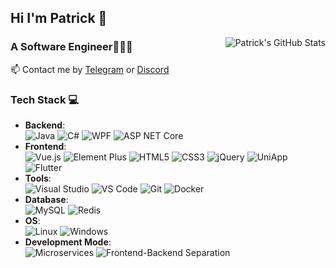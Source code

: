 ## Hi I'm Patrick 👋

<img style="max-width: 450px" align="right" src="https://github-readme-stats.vercel.app/api?username=patrick12138&show_icons=true&theme=buefy&include_all_commits=true&hide=contribs,issues" alt="Patrick's GitHub Stats"/>

### A Software Engineer👨🏻‍💻
📫 Contact me by  [Telegram](https://t.me/Patrick12138) or [Discord](https://discord.com/users/692627283286163458)

### Tech Stack 💻
- **Backend**:  
  ![Java](https://img.shields.io/badge/Java-ED8B00?style=flat&logo=java&logoColor=white) ![C#](https://img.shields.io/badge/C%23-239120?style=flat&logo=c-sharp&logoColor=white)  ![WPF](https://img.shields.io/badge/WPF-512BD4?style=flat&logo=dotnet&logoColor=white) ![ASP NET Core](https://img.shields.io/badge/ASP.NET%20Core-512BD4?style=flat&logo=dotnet&logoColor=white)
- **Frontend**:  
  ![Vue.js](https://img.shields.io/badge/Vue.js-35495E?style=flat&logo=vue.js&logoColor=4FC08D) ![Element Plus](https://img.shields.io/badge/Element%20Plus-409EFF?style=flat&logo=element&logoColor=white) ![HTML5](https://img.shields.io/badge/HTML5-E34F26?style=flat&logo=html5&logoColor=white) ![CSS3](https://img.shields.io/badge/CSS3-1572B6?style=flat&logo=css3&logoColor=white) ![jQuery](https://img.shields.io/badge/jQuery-0769AD?style=flat&logo=jquery&logoColor=white) ![UniApp](https://img.shields.io/badge/UniApp-2BD860?style=flat&logo=uniapp&logoColor=white) ![Flutter](https://img.shields.io/badge/Flutter-02569B?style=flat&logo=flutter&logoColor=white)
- **Tools**:  
  ![Visual Studio](https://img.shields.io/badge/Visual%20Studio-5C2D91?style=flat&logo=visual-studio&logoColor=white) ![VS Code](https://img.shields.io/badge/VS%20Code-007ACC?style=flat&logo=visual-studio-code&logoColor=white) ![Git](https://img.shields.io/badge/Git-F05032?style=flat&logo=git&logoColor=white) ![Docker](https://img.shields.io/badge/Docker-2496ED?style=flat&logo=docker&logoColor=white) 
- **Database**:  
  ![MySQL](https://img.shields.io/badge/MySQL-4479A1?style=flat&logo=mysql&logoColor=white) ![Redis](https://img.shields.io/badge/Redis-DC382D?style=flat&logo=redis&logoColor=white)
- **OS**:  
  ![Linux](https://img.shields.io/badge/Linux-FCC624?style=flat&logo=linux&logoColor=black) ![Windows](https://img.shields.io/badge/Windows-0078D6?style=flat&logo=windows&logoColor=white)
- **Development Mode**:  
  ![Microservices](https://img.shields.io/badge/Microservices-20232A?style=flat&logo=microservices&logoColor=white) ![Frontend-Backend Separation](https://img.shields.io/badge/Frontend--Backend%20Separation-20232A?style=flat&logo=web&logoColor=white)
